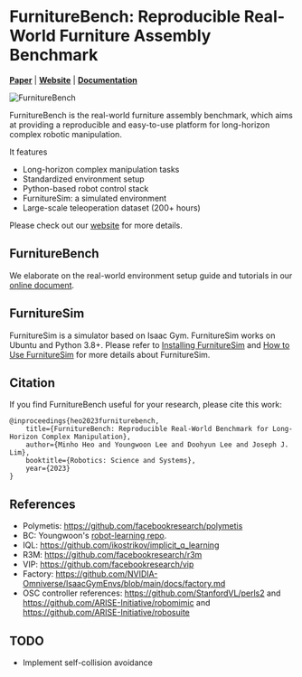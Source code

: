 # FurnitureBench: Reproducible Real-World Furniture Assembly Benchmark

[**Paper**](http://arxiv.org/abs/2305.12821)
| [**Website**](https://clvrai.com/furniture-bench/)
| [**Documentation**](https://clvrai.github.io/furniture-bench/docs/index.html)

![FurnitureBench](furniture_bench_banner.jpg)

FurnitureBench is the real-world furniture assembly benchmark, which aims at providing a reproducible and easy-to-use platform for long-horizon complex robotic manipulation.

It features
- Long-horizon complex manipulation tasks
- Standardized environment setup
- Python-based robot control stack
- FurnitureSim: a simulated environment
- Large-scale teleoperation dataset (200+ hours)

Please check out our [website](https://clvrai.com/furniture-bench/) for more details.


## FurnitureBench

We elaborate on the real-world environment setup guide and tutorials in our [online document](https://clvrai.github.io/furniture-bench/docs/index.html).


## FurnitureSim

FurnitureSim is a simulator based on Isaac Gym. FurnitureSim works on Ubuntu and Python 3.8+. Please refer to [Installing FurnitureSim](https://clvrai.github.io/furniture-bench/docs/getting_started/installing_furniture_sim.html) and [How to Use FurnitureSim](https://clvrai.github.io/furniture-bench/docs/tutorials/furniture_sim.html) for more details about FurnitureSim.


## Citation

If you find FurnitureBench useful for your research, please cite this work:
```
@inproceedings{heo2023furniturebench,
    title={FurnitureBench: Reproducible Real-World Benchmark for Long-Horizon Complex Manipulation},
    author={Minho Heo and Youngwoon Lee and Doohyun Lee and Joseph J. Lim},
    booktitle={Robotics: Science and Systems},
    year={2023}
}
```


## References

- Polymetis: https://github.com/facebookresearch/polymetis
- BC: Youngwoon's [robot-learning repo](https://github.com/youngwoon/robot-learning).
- IQL: https://github.com/ikostrikov/implicit_q_learning
- R3M: https://github.com/facebookresearch/r3m
- VIP: https://github.com/facebookresearch/vip
- Factory: https://github.com/NVIDIA-Omniverse/IsaacGymEnvs/blob/main/docs/factory.md
- OSC controller references: https://github.com/StanfordVL/perls2 and https://github.com/ARISE-Initiative/robomimic and https://github.com/ARISE-Initiative/robosuite


## TODO

- Implement self-collision avoidance